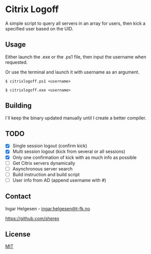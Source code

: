 # Citrix Logoff
A simple script to query all servers in an array for users, then kick a specified user based on the UID.

## Usage

Either launch the .exe or the .ps1 file, then input the username when requested.

Or use the terminal and launch it with username as an argument.

```shell
$ citrixlogoff.ps1 <username>
```
```shell
$ citrixlogoff.exe <username>
```

## Building
I´ll keep the binary updated manually until I create a better compiler.

## TODO
- [x] Single session logout (confirm kick)
- [x] Multi session logout (kick from several or all sessions)
- [x] Only one confirmation of kick with as much info as possible
- [ ] Get Citrix servers dynamically
- [ ] Asynchronous server search
- [ ] Build instruction and build script
- [ ] User info from AD (append username with #)

## Contact
Ingar Helgesen - <ingar.helgesen@t-fk.no>

<https://github.com/sherex>

## License

[MIT](../LICENSE)
